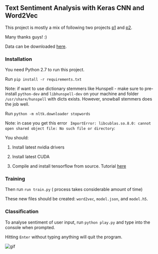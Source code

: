 ## Text Sentiment Analysis with Keras CNN and Word2Vec

This project is mostly a mix of following two projects [p1](https://vgpena.github.io/classifying-tweets-with-keras-and-tensorflow/) and [p2](https://github.com/giuseppebonaccorso/twitter_sentiment_analysis_word2vec_convnet).

Many thanks guys! :)

Data can be downloaded [here](http://thinknook.com/wp-content/uploads/2012/09/Sentiment-Analysis-Dataset.zip).

### Installation

You need Python 2.7 to run this project.

Run `pip install -r requirements.txt` 

Note: if want to use dictionary stemmers like Hunspell - make sure to pre-install `python-dev` and `libhunspell-dev` on your machine and folder `/usr/share/hunspell` with dicts exists.
However, snowball stemmers does the job well.

Run `python -m nltk.downloader stopwords`

Note: in case you get this error ` ImportError: libcublas.so.8.0: cannot open shared object file: No such file or directory`:

You should:
 1. Install latest nvidia drivers

 2. Install latest CUDA
            
 3. Compile and install tensorflow from source. Tutorial [here](http://www.python36.com/install-tensorflow141-gpu/#comment-573)

### Training

Then run `run train.py` ( process takes considerable amount of time)

These new files should be created: `word2vec`, `model.json`, and `model.h5`. 

### Classification

To analyse sentiment of user input, run `python play.py` and type into the console when prompted. 

Hitting `Enter` without typing anything will quit the program.

![gif](https://github.com/ArmanFazylov/text_sentiment_analyzer/blob/master/play.gif)
